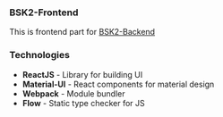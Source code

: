 ### BSK2-Frontend
This is frontend part for 
[BSK2-Backend](https://github.com/stasbar/BSK2-Backend)

### Technologies
- **ReactJS** - Library for building UI
- **Material-UI** - React components for material design
- **Webpack** - Module bundler  
- **Flow** - Static type checker for JS 
